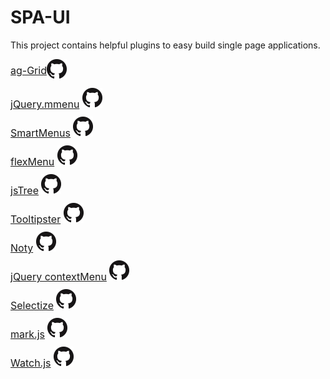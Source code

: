 # SPA-UI
This project contains helpful plugins to easy build single page applications.

<div style="display: flex; align-items: center; font-size: 16px; margin-top: 10px;">
    <a href="https://www.ag-grid.com/">ag-Grid</a> <a href="https://github.com/ag-grid/ag-grid"><img src="media/GitHub-Mark-32px.png"/></a>
</div>

<div style="font-size: 16px; margin-top: 10px;">
    <a href="http://mmenu.frebsite.nl/">jQuery.mmenu</a> <a href="https://github.com/FrDH/jQuery.mmenu"><img src="media/GitHub-Mark-32px.png"/></a>
</div>

<div style="font-size: 16px; margin-top: 10px;">
    <a href="https://www.smartmenus.org/">SmartMenus</a> <a href="https://github.com/vadikom/smartmenus"><img src="media/GitHub-Mark-32px.png"/></a>
</div>

<div style="font-size: 16px; margin-top: 10px;">
    <a href="http://352media.github.io/flexMenu/">flexMenu</a> <a href="https://github.com/352Media/flexMenu"><img src="media/GitHub-Mark-32px.png"/></a>
</div>

<div style="font-size: 16px; margin-top: 10px;">
    <a href="https://www.jstree.com/">jsTree</a> <a href="https://github.com/vakata/jstree"><img src="media/GitHub-Mark-32px.png"/></a>
</div>

<div style="font-size: 16px; margin-top: 10px;">
    <a href="http://iamceege.github.io/tooltipster/">Tooltipster</a> <a href="https://github.com/iamceege/tooltipster/"><img src="media/GitHub-Mark-32px.png"/></a>
</div>

<div style="font-size: 16px; margin-top: 10px;">
    <a href="https://ned.im/noty/#/">Noty</a> <a href="https://github.com/needim/noty"><img src="media/GitHub-Mark-32px.png"/></a>
</div>

<div style="font-size: 16px; margin-top: 10px;">
    <a href="https://swisnl.github.io/jQuery-contextMenu/">jQuery contextMenu</a> <a href="https://github.com/swisnl/jQuery-contextMenu"><img src="media/GitHub-Mark-32px.png"/></a>
</div>

<div style="font-size: 16px; margin-top: 10px;">
    <a href="https://selectize.github.io/selectize.js/">Selectize</a> <a href="https://github.com/selectize/selectize.js"><img src="media/GitHub-Mark-32px.png"/></a>
</div>

<div style="font-size: 16px; margin-top: 10px;">
    <a href="https://markjs.io/">mark.js</a> <a href="https://github.com/julmot/mark.js/"><img src="media/GitHub-Mark-32px.png"/></a>
</div>

<div style="font-size: 16px; margin-top: 10px;">
    <a href="https://github.com/melanke/Watch.JS/">Watch.js</a> <a href="https://github.com/melanke/Watch.JS/"><img src="media/GitHub-Mark-32px.png"/></a>
</div>
